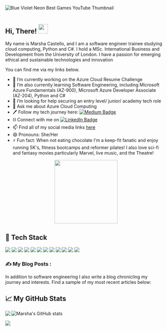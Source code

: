 ![Blue Violet Neon Best Games YouTube Thumbnail](https://user-images.githubusercontent.com/82414822/180852349-a84759d0-aeef-457b-bb99-810b5a26d2cf.png)

<div id="badges"><img src="https://komarev.com/ghpvc/?username=MarshaC713&style=flat-square&color=099FB5" alt=""/></div>

## Hi, There! <img src="https://raw.githubusercontent.com/MartinHeinz/MartinHeinz/master/wave.gif" width="30px">

My name is Marsha Castello, and I am a software engineer trainee studying cloud computing, Python and C#.  I hold a MSc. International Business and Development from the University of London. I have a passion for emerging ethical and sustainable technologies and innovation

You can find me via my links below.

- 🔭 I’m currently working on the Azure Cloud Resume Challenge
- 🌱 I’m also currently learning Software Engineering, including Microsoft Azure Fundamentals (AZ-900), Microsoft Azure Developer Associate (AZ-204), Python and C#
- 🤔 I’m looking for help securing an entry level/ junior/ academy tech role
- 💬 Ask me about Azure Cloud Computing
- 🖊 Follow my tech journey here: <a href="https://www.medium.com/@Marsha.C">
    <img src="https://img.shields.io/badge/Medium-black?style=for-the-badge&logo=Medium&logoColor=white" alt="Medium Badge"/> </a>
- ⛓ Connect with me on   <a href="https://www.linkedin.com/in/marshacastellomastersgraduate">
    <img src="https://img.shields.io/badge/LinkedIn-blue?style=for-the-badge&logo=linkedin&logoColor=white" alt="LinkedIn Badge"/>
  </a>
- 📫 Find all of my social media links [here](https://linktr.ee/marshacastello)
- 😄 Pronouns: She/Her
- ⚡ Fun fact: When not eating chocolate I'm a keep-fit fanatic and enjoy running 5K's, fitness bootcamps and reformer pilates! I also love sci-fi and fantasy movies particularly Marvel, live music, and the Theatre!





<div align="center">
  <img src="https://media.giphy.com/media/gPBWuSCMJO5KepMzTw/giphy.gif" width="200"/>
</div>

## 🔧 Tech Stack 

![](https://img.shields.io/badge/Code-Python-informational?style=flat&logo=python&logoColor=white&color=B987F1)
![](https://img.shields.io/badge/Code-C-informational?style=flat&logo=javascript&logoColor=white&color=B987F1)
![](https://img.shields.io/badge/Code-JavaScript-informational?style=flat&logo=javascript&logoColor=white&color=B987F1)
![](https://img.shields.io/badge/Code-HTML5-informational?style=flat&logo=python&logoColor=white&color=B987F1)
![](https://img.shields.io/badge/Code-CSS-informational?style=flat&logo=python&logoColor=white&color=B987F1)
![](https://img.shields.io/badge/Code-Ruby-informational?style=flat&logo=python&logoColor=white&color=B987F1)
![](https://img.shields.io/badge/Shell-Bash-informational?style=flat&logo=gnu-bash&logoColor=white&color=B987F1)
![](https://img.shields.io/badge/Tools-Docker-informational?style=flat&logo=docker&logoColor=white&color=B987F1)
![](https://img.shields.io/badge/Tools-Kubernetes-informational?style=flat&logo=kubernetes&logoColor=white&color=B987F1)
![](https://img.shields.io/badge/Cloud-Azure-informational?style=flat&logo=microsoft-azure&logoColor=white&color=B987F1)
![](https://img.shields.io/badge/Tools-Git-informational?style=flat&logo=Git&logoColor=white&color=B987F1)
![](https://img.shields.io/badge/Tools-GitHub-informational?style=flat&logo=GitHub&logoColor=white&color=B987F1)


### :writing_hand: My Blog Posts :
In addition to software engineering I also write a blog chronicling my journey and interests. Find a sample of my most recent articles below:

<!-- BLOG-POST-LIST:START -->
<!-- BLOG-POST-LIST:END -->


## 📈 My GitHub Stats
![Marsha's GitHub stats](https://github-readme-stats.vercel.app/api?username=MarshaC713&theme=jolly&show_icons=true)
<img align="left" src="https://github-readme-stats.vercel.app/api/top-langs/?username=MarshaC713&theme=jolly"/>


<a href="https://github.com/MarshaC713/azume-resume">
  <img align="left" src="https://github-readme-stats.vercel.app/api/pin/?username=MarshaC713&repo=azure-resume&theme=jolly" />
</a>



<!--
**MarshaC713/MarshaC713** is a ✨ _special_ ✨ repository because its `README.md` (this file) appears on your GitHub profile.

1.2]: http://i.imgur.com/wWzX9uB.png (twitter icon without padding)
[2.2]: https://raw.githubusercontent.com/MarshaC713/MarshaC713/master/linkedin-3-16.png (LinkedIn icon without padding)
Here are some ideas to get you started:

- 🔭 I’m currently working on the Azure Cloud Resume Challenge
- 🌱 I’m also currently learning Software Engineering, including Microsoft Azure Fundamentals (AZ-900), Microsoft Azure Developer Associate (AZ-204), Python and C#
- 👯 I’m looking to collaborate on ...
- 🤔 I’m looking for help securing an entry level/ junior/ academy tech role
- 💬 Ask me about Azure Cloud Computing
-  Find out more about my tech journey here: [My Blog] (https://medium.com/@Marsha.C)
- ⛓ Connect with me on [linked in](https://www.linkedin.com/in/marshacastellomastersgraduate) 
- 📫 Find all of my social media links [here](https://linktr.ee/marshacastello)
- 😄 Pronouns: She/Her
- ⚡ Fun fact: When not eating chocolate I'm a keep-fit fanatic and enjoy running 5K's, fitness bootcamps and reformer pilates! I also love sci-fi and fantasy movies particularly Marvel, live music, and the Theatre!
-->

